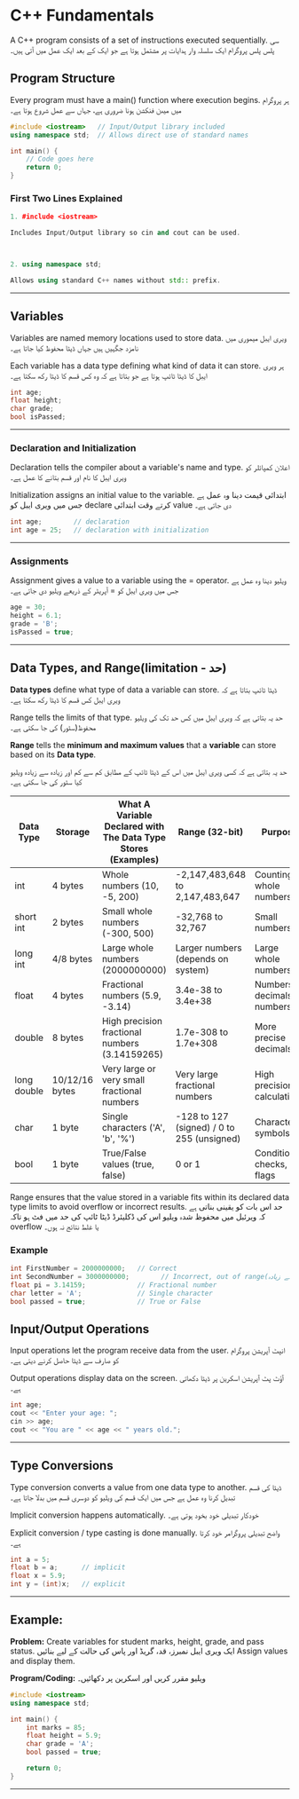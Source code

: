# C++ Fundamentals

A C++ program consists of a set of instructions executed sequentially.
سی پلس پلس پروگرام ایک سلسلہ وار ہدایات پر مشتمل ہوتا ہے جو ایک کے بعد ایک عمل میں آتی ہیں۔

## Program Structure 
Every program must have a main() function where execution begins.
ہر پروگرام میں میںن فنکشن ہونا ضروری ہے، جہاں سے عمل شروع ہوتا ہے۔
```cpp
#include <iostream>   // Input/Output library included
using namespace std;  // Allows direct use of standard names

int main() {
    // Code goes here
    return 0;
}

```

### First Two Lines Explained

```cpp
1. #include <iostream> 

Includes Input/Output library so cin and cout can be used.



2. using namespace std; 

Allows using standard C++ names without std:: prefix.

```
---

## Variables

Variables are named memory locations used to store data.
ویری ایبل میموری میں نامزد جگہیں ہیں جہاں ڈیٹا محفوظ کیا جاتا ہے۔

Each variable has a data type defining what kind of data it can store.
ہر ویری ایبل کا ڈیٹا ٹائپ ہوتا ہے جو بتاتا ہے کہ وہ کس قسم کا ڈیٹا رکھ سکتا ہے۔
```cpp
int age;
float height;
char grade;
bool isPassed;
```

---

### Declaration and Initialization

Declaration tells the compiler about a variable's name and type.
اعلان کمپائلر کو ویری ایبل کا نام اور قسم بتانے کا عمل ہے۔

Initialization assigns an initial value to the variable.
ابتدائی قیمت دینا وہ عمل ہے جس میں ویری ایبل کو declare کرتے وقت ابتدائی value دی جاتی ہے۔
```cpp
int age;        // declaration
int age = 25;   // declaration with initialization

```
---

### Assignments

Assignment gives a value to a variable using the = operator.
ویلیو دینا وہ عمل ہے جس میں ویری ایبل کو = آپریٹر کے ذریعے ویلیو دی جاتی ہے۔
```cpp
age = 30;
height = 6.1;
grade = 'B';
isPassed = true;

```
---

## Data Types, and Range(limitation - حد)

**Data types** define what type of data a variable can store.
ڈیٹا ٹائپ بتاتا ہے کہ ویری ایبل کس قسم کا ڈیٹا رکھ سکتا ہے۔

Range tells the limits of that type.
حد یہ بتاتی ہے کہ ویری ایبل میں کس حد تک کی ویلیو محفوظ(سٹور) کی جا سکتی ہے۔


**Range** tells the **minimum and maximum values** that a **variable** can store based on its **Data type**.                            


حد یہ بتاتی ہے کہ کسی ویری ایبل میں اس کے ڈیٹا ٹائپ کے مطابق کم سے کم اور زیادہ سے زیادہ ویلیو کیا سٹور کی جا سکتی ہے۔



| Data Type       | Storage       | What A Variable Declared with The Data Type Stores (Examples)          | Range (32-bit)                       | Purpose                          |
|-----------------|---------------|----------------------------------|-------------------------------------|----------------------------------|
| int             | 4 bytes       | Whole numbers (10, -5, 200)      | -2,147,483,648 to 2,147,483,647    | Counting, whole numbers          |
| short int       | 2 bytes       | Small whole numbers (-300, 500)  | -32,768 to 32,767                   | Small numbers                     |
| long int        | 4/8 bytes     | Large whole numbers (2000000000) | Larger numbers (depends on system)  | Large whole numbers               |
| float           | 4 bytes       | Fractional numbers (5.9, -3.14)  | 3.4e-38 to 3.4e+38                  | Numbers decimals numbers       |
| double          | 8 bytes       | High precision fractional numbers (3.14159265) | 1.7e-308 to 1.7e+308       | More precise decimals             |
| long double     | 10/12/16 bytes| Very large or very small fractional numbers | Very large fractional numbers | High precision calculations       |
| char            | 1 byte        | Single characters ('A', 'b', '%') | -128 to 127 (signed) / 0 to 255 (unsigned) | Characters, symbols         |
| bool            | 1 byte        | True/False values (true, false)  | 0 or 1                              | Conditional checks, flags        |


Range ensures that the value stored in a variable fits within its declared data type limits to avoid overflow or incorrect results.
حد اس بات کو یقینی بناتی ہے کہ ویرئبل  میں محفوظ شدہ ویلیو اس کی ڈکلیئرڈ ڈیٹا ٹائپ کی حد میں فٹ ہو تاکہ overflow یا غلط نتائج نہ ہوں۔

### Example
```cpp
int FirstNumber = 2000000000;   // Correct
int SecondNumber = 3000000000;        // Incorrect, out of range(حد سے زیادہ)
float pi = 3.14159;             // Fractional number
char letter = 'A';              // Single character
bool passed = true;             // True or False
``` 

## Input/Output Operations

Input operations let the program receive data from the user.
انپٹ آپریشن پروگرام کو صارف سے ڈیٹا حاصل کرنے دیتی ہے۔

Output operations display data on the screen.
آؤٹ پٹ آپریشن اسکرین پر ڈیٹا دکھاتی ہے۔
```cpp
int age;
cout << "Enter your age: ";
cin >> age;
cout << "You are " << age << " years old.";

```
---

## Type Conversions

Type conversion converts a value from one data type to another.
ڈیٹا کی قسم تبدیل کرنا وہ عمل ہے جس میں ایک قسم کی ویلیو کو دوسری قسم میں بدلا جاتا ہے۔

Implicit conversion happens automatically.
خودکار تبدیلی خود بخود ہوتی ہے۔

Explicit conversion / type casting is done manually.
واضح تبدیلی پروگرامر خود کرتا ہے۔
```cpp
int a = 5;
float b = a;      // implicit
float x = 5.9;
int y = (int)x;   // explicit

```
---

## Example:

**Problem:**
Create variables for student marks, height, grade, and pass status.
ایک ویری ایبل نمبرز، قد، گریڈ اور پاس کی حالت کے لیے بنائیں
Assign values and display them.

**Program/Coding:**
ویلیو مقرر کریں اور اسکرین پر دکھائیں۔
```cpp
#include <iostream>
using namespace std;

int main() {
    int marks = 85;
    float height = 5.9;
    char grade = 'A';
    bool passed = true;

    return 0;
}
```

---

